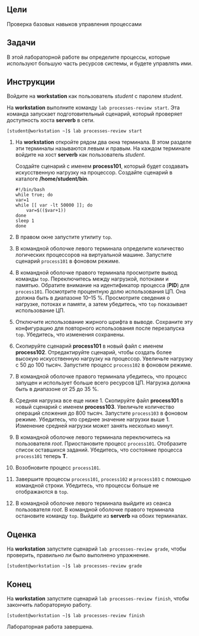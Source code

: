 ## Цели

Проверка базовых навыков управления процессами

## Задачи

В этой лабораторной работе вы определите процессы, которые используют большую часть ресурсов системы, и будете управлять ими.

## Инструкции

Войдите на **workstation** как пользователь *student* с паролем *student*.

На **workstation** выполните команду `lab processes-review start`. Эта команда запускает подготовительный сценарий, который проверяет доступность хоста **serverb** в сети.

```
[student@workstation ~]$ lab processes-review start
```

1.	На **workstation** откройте рядом два окна терминала. В этом разделе эти терминалы называются левым и правым. На каждом терминале войдите на хост **serverb** как пользователь *student*.

    Создайте сценарий с именем **process101**, который будет создавать искусственную нагрузку на процессор. Создайте сценарий в каталоге **/home/student/bin**.

    ```
    #!/bin/bash
    while true; do
    var=1
    while [[ var -lt 50000 ]]; do
        var=$(($var+1))
    done
    sleep 1
    done
    ```

2.	В правом окне запустите утилиту `top`.

3.	В командной оболочке левого терминала определите количество логических процессоров на виртуальной машине. Запустите сценарий `process101` в фоновом режиме.

4.	В командной оболочке правого терминала просмотрите вывод команды `top`. Переключитесь между нагрузкой, потоками и памятью. Обратите внимание на идентификатор процесса (**PID**) для `process101`. Посмотрите процентную долю использования ЦП. Она должна быть в диапазоне 10–15 %. Просмотрите сведения о нагрузке, потоках и памяти, а затем убедитесь, что `top` показывает использование ЦП.

5.	Отключите использование жирного шрифта в выводе. Сохраните эту конфигурацию для повторного использования после перезапуска `top`. Убедитесь, что изменения сохранены.

6.	Скопируйте сценарий **process101** в новый файл с именем **process102**. Отредактируйте сценарий, чтобы создать более высокую искусственную нагрузку на процессор. Увеличьте нагрузку с 50 до 100 тысяч. Запустите процесс `process102` в фоновом режиме.

7.	В командной оболочке правого терминала убедитесь, что процесс запущен и использует больше всего ресурсов ЦП. Нагрузка должна быть в диапазоне от 25 до 35 %.

8.	Средняя нагрузка все еще ниже 1. Скопируйте файл **process101** в новый сценарий с именем **process103**. Увеличьте количество операций сложения до 800 тысяч. Запустите `process103` в фоновом режиме. Убедитесь, что среднее значение нагрузки выше 1. Изменение средней нагрузки может занять несколько минут.

9.	В командной оболочке левого терминала переключитесь на пользователя *root*. Приостановите процесс `process101`. Отобразите список оставшихся заданий. Убедитесь, что состояние процесса `process101` теперь **T**.

10.	Возобновите процесс `process101`.

11.	Завершите процессы `process101`, `process102` и `process103` с помощью командной строки. Убедитесь, что процессы больше не отображаются в `top`.

12.	В командной оболочке левого терминала выйдите из сеанса пользователя *root*. В командной оболочке правого терминала остановите команду `top`. Выйдите из **serverb** на обоих терминалах.

## Оценка

На **workstation** запустите сценарий `lab processes-review grade`, чтобы проверить, правильно ли было выполнено упражнение.

```
[student@workstation ~]$ lab processes-review grade
```

## Конец
На **workstation** запустите сценарий `lab processes-review finish`, чтобы закончить лабораторную работу.

```
[student@workstation ~]$ lab processes-review finish
```

Лабораторная работа завершена.